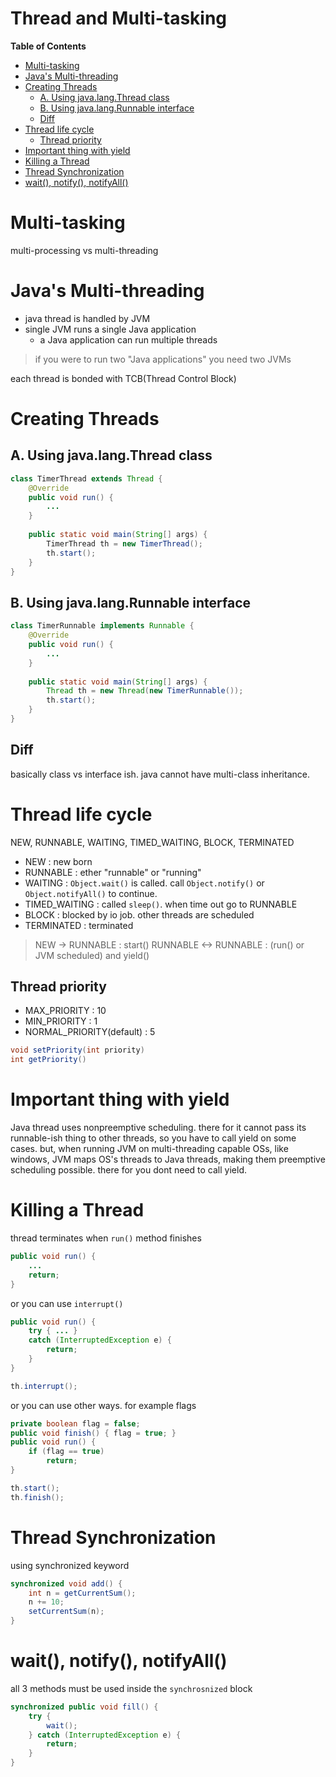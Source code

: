 Thread and Multi-tasking  <!-- omit in toc -->
===

**Table of Contents**
- [Multi-tasking](#multi-tasking)
- [Java's Multi-threading](#javas-multi-threading)
- [Creating Threads](#creating-threads)
  - [A. Using java.lang.Thread class](#a-using-javalangthread-class)
  - [B. Using java.lang.Runnable interface](#b-using-javalangrunnable-interface)
  - [Diff](#diff)
- [Thread life cycle](#thread-life-cycle)
  - [Thread priority](#thread-priority)
- [Important thing with yield](#important-thing-with-yield)
- [Killing a Thread](#killing-a-thread)
- [Thread Synchronization](#thread-synchronization)
- [wait(), notify(), notifyAll()](#wait-notify-notifyall)

# Multi-tasking
multi-processing vs multi-threading

# Java's Multi-threading
* java thread is handled by JVM
* single JVM runs a single Java application
  * a Java application can run multiple threads
> if you were to run two "Java applications" you need two JVMs

each thread is bonded with TCB(Thread Control Block)

# Creating Threads
## A. Using java.lang.Thread class
```java
class TimerThread extends Thread {
    @Override
    public void run() {
        ...
    }
    
    public static void main(String[] args) {
        TimerThread th = new TimerThread();
        th.start();
    }
}
```

## B. Using java.lang.Runnable interface
```java
class TimerRunnable implements Runnable {
    @Override
    public void run() {
        ...
    }
    
    public static void main(String[] args) {
        Thread th = new Thread(new TimerRunnable());
        th.start();
    }
}
```

## Diff
basically class vs interface ish. java cannot have multi-class inheritance. 

# Thread life cycle
NEW, RUNNABLE, WAITING, TIMED_WAITING, BLOCK, TERMINATED
* NEW : new born
* RUNNABLE : ether "runnable" or "running"
* WAITING : `Object.wait()` is called. call `Object.notify()` or `Object.notifyAll()` to continue.
* TIMED_WAITING : called `sleep()`. when time out go to RUNNABLE
* BLOCK : blocked by io job. other threads are scheduled
* TERMINATED : terminated
> NEW -> RUNNABLE : start()
> RUNNABLE <-> RUNNABLE : (run() or JVM scheduled) and yield()

## Thread priority
* MAX_PRIORITY : 10
* MIN_PRIORITY : 1
* NORMAL_PRIORITY(default) : 5
```java
void setPriority(int priority)
int getPriority()
```

# Important thing with yield
Java thread uses nonpreemptive scheduling. there for it cannot pass its runnable-ish thing to other threads, so you have to call yield on some cases. but, when running JVM on multi-threading capable OSs, like windows, JVM maps OS's threads to Java threads, making them preemptive scheduling possible. there for you dont need to call yield.

# Killing a Thread
thread terminates when `run()` method finishes
```java
public void run() {
    ...
    return;
}
```

or you can use `interrupt()`
```java
public void run() {
    try { ... }
    catch (InterruptedException e) {
        return;
    }
}

th.interrupt();
```

or you can use other ways. for example flags
```java
private boolean flag = false;
public void finish() { flag = true; }
public void run() {
    if (flag == true)
        return;
}

th.start();
th.finish();
```

# Thread Synchronization
using synchronized keyword
```java
synchronized void add() {
    int n = getCurrentSum();
    n += 10;
    setCurrentSum(n);
}
```

# wait(), notify(), notifyAll()
all 3 methods must be used inside the `synchrosnized` block
```java
synchronized public void fill() {
    try {
        wait();
    } catch (InterruptedException e) {
        return;
    }
}
```